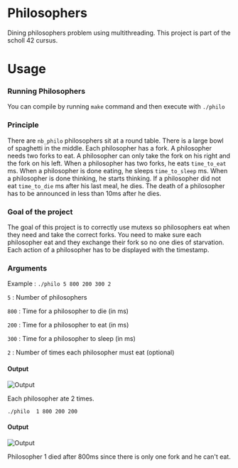 # Philosophers
Dining philosophers problem using multithreading. This project is part of the scholl 42 cursus.

# Usage
### Running Philosophers
You can compile by running `make` command and then execute with `./philo`

### Principle
There are `nb_philo` philosophers sit at a round table. There is a large bowl of spaghetti in the middle.
Each philosopher has a fork. A philosopher needs two forks to eat.
A philosopher can only take the fork on his right and the fork on his left.
When a philosopher has two forks, he eats `time_to_eat` ms.
When a philosopher is done eating, he sleeps `time_to_sleep` ms.
When a philosopher is done thinking, he starts thinking.
If a philosopher did not eat `time_to_die` ms after his last meal, he dies.
The death of a philosopher has to be announced in less than 10ms after he dies.

### Goal of the project
The goal of this project is to correctly use mutexs so philosophers eat when they need and take the correct forks.
You need to make sure each philosopher eat and they exchange their fork so no one dies of starvation.
Each action of a philosopher has to be displayed with the timestamp.

### Arguments

Example : `./philo 5 800 200 300 2`

`5` : Number of philosophers

`800` : Time for a philosopher to die (in ms)

`200` : Time for a philosopher to eat (in ms)

`300` : Time for a philosopher to sleep (in ms)

`2` : Number of times each philosopher must eat (optional)

#### Output

![Output](https://i.imgur.com/YPppyqY.png)

Each philosopher ate 2 times.

`./philo  1 800 200 200`

#### Output

![Output](https://i.imgur.com/L6Etg1X.png)

Philosopher 1 died after 800ms since there is only one fork and he can't eat.
